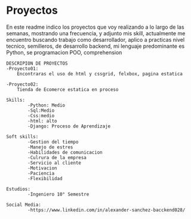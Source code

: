 # Proyectos
En este readme indico los proyectos que voy realizando a lo largo de las semanas, mostrando una frecuencia, y adjunto mis skill, actualmente me encuentro buscando trabajo como desarrollador, aplico a practicas nivel tecnico, semilleros, de desarrollo backend, mi lenguaje predominante es Python, se programacion POO, comprehension

    DESCRIPION DE PROYECTOS
    -Proyecto01:
        Encontraras el uso de html y cssgrid, felxbox, pagina estatica
        
    -Proyecto02:
        Tienda de Ecomerce estatica en proceso

    Skills:
            -Python: Medio
            -Sql:Medio
            -Css:medio
            -html: alto
            -Django: Proceso de Aprendizaje
    
    Soft skills:
            -Gestion del tiempo
            -Manejo de estres
            -Habilidades de comunicacion
            -Culrura de la empresa
            -Servicio al cliente
            -Motivacion
            -Paciencia
            -Flexibilidad
    
    Estudios:
            -Ingeniero 10° Semestre

    Social Media:
            -https://www.linkedin.com/in/alexander-sanchez-bacckend028/











